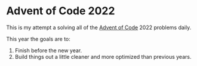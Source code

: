 # Advent of Code 2022

This is my attempt a solving all of the [Advent of Code](https://www.adventofcode.com/2022) 2022 problems daily.

This year the goals are to:
1. Finish before the new year.
2. Build things out a little cleaner and more optimized than previous years.